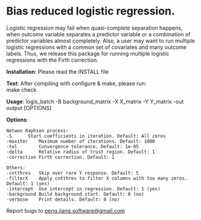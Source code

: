 # Bias reduced logistic regression.  
Logistic regression may fail when quasi-complete separation happens, when outcome variable separates a predictor variable or a combination of predictor variables almost completely. Also, a user may want to run multiple logistic regressions with a common set of covariates and many outcome labels. Thus, we release this package for running multiple logistic regressions with the Firth correction.  

**Installation**: Please read the INSTALL file  

**Test**: After compiling with configure & make, please run:  
make check  

**Usage**: logis_batch -B background_matrix -X X_matrix -Y Y_matrix -out output [OPTIONS]  

**Options**:  
  
	Netwon Raphson process:  
	-S		Start coefficients in iteration. Default: All zeros   
	-maxiter	Maximum number of iterations. Default: 1000  
	-tol		Convergence tolerance. Default: 1e-05  
	-delta		Relative radius of trust region. Default: 1  
	-correction	Firth correction. Default: 1  
  
	Others:  
	-cntthres	Skip over rare Y response. Default: 5  
	-filterX	Apply cntthres to filter X columns with too many zeros. Default: 1 (yes)  
	-intercept	Use intercept in regression. Default: 1 (yes)  
	-background	Build background start. Default: 0 (no)  
	-verbose	Print details. Default: 0 (no)  
  
Report bugs to peng.jiang.software@gmail.com  
